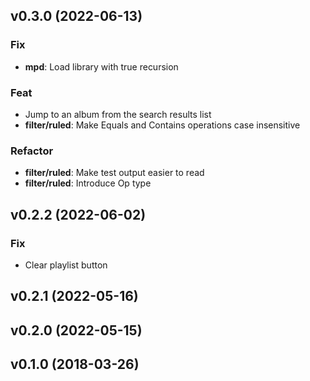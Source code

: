 ## v0.3.0 (2022-06-13)

### Fix

- **mpd**: Load library with true recursion

### Feat

- Jump to an album from the search results list
- **filter/ruled**: Make Equals and Contains operations case insensitive

### Refactor

- **filter/ruled**: Make test output easier to read
- **filter/ruled**: Introduce Op type

## v0.2.2 (2022-06-02)

### Fix

- Clear playlist button

## v0.2.1 (2022-05-16)

## v0.2.0 (2022-05-15)

## v0.1.0 (2018-03-26)
